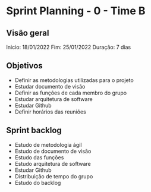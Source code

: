 # Sprint Planning - 0 - Time B

## Visão geral

Inicio: 18/01/2022
Fim: 25/01/2022
Duração: 7 dias

## Objetivos

* Definir as metodologias utilizadas para o projeto
* Estudar documento de visão
* Definir as funções de cada membro do grupo
* Estudar arquitetura de software
* Estudar Github
* Definir horários das reuniões

## Sprint backlog

* Estudo de metodologia ágil
* Estudo de documento de visão
* Estudo das funções
* Estudo arquitetura de software
* Estudar Github
* Distribuição de tempo do grupo
* Estudo do backlog

